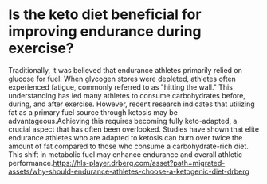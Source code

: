# Is the keto diet beneficial for improving endurance during exercise?

Traditionally, it was believed that endurance athletes primarily relied on glucose for fuel. When glycogen stores were depleted, athletes often experienced fatigue, commonly referred to as "hitting the wall." This understanding has led many athletes to consume carbohydrates before, during, and after exercise. However, recent research indicates that utilizing fat as a primary fuel source through ketosis may be advantageous.Achieving this requires becoming fully keto-adapted, a crucial aspect that has often been overlooked. Studies have shown that elite endurance athletes who are adapted to ketosis can burn over twice the amount of fat compared to those who consume a carbohydrate-rich diet. This shift in metabolic fuel may enhance endurance and overall athletic performance.https://hls-player.drberg.com/asset?path=migrated-assets/why-should-endurance-athletes-choose-a-ketogenic-diet-drberg